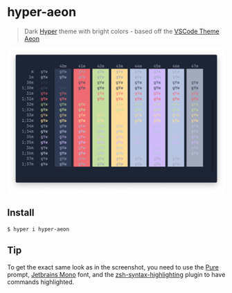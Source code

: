 # hyper-aeon

> Dark [Hyper](https://hyper.is) theme with bright colors - based off the [VSCode Theme Aeon](https://github.com/cevr/aeon)

![](screenshot.png)

## Install

```
$ hyper i hyper-aeon
```

## Tip

To get the exact same look as in the screenshot, you need to use the [Pure](https://github.com/sindresorhus/pure) prompt, [Jetbrains Mono](https://www.jetbrains.com/lp/mono/) font, and the [zsh-syntax-highlighting](https://github.com/zsh-users/zsh-syntax-highlighting) plugin to have commands highlighted.
